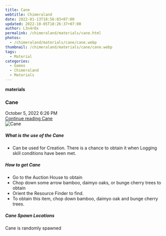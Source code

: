 ```yaml
---
title: Cane
webtitle: Chimeraland
date: 2022-01-13T18:56:03+07:00
updated: 2022-10-05T18:26:37+07:00
author: L3n4r0x
permalink: /chimeraland/materials/cane.html
photos:
  - /chimeraland/materials/cane/cane.webp
thumbnail: /chimeraland/materials/cane/cane.webp
tags:
  - Material
categories:
  - Games
  - Chimeraland
  - Materials
---
```


<section id="bootstrap-wrapper">
  <link
    rel="stylesheet"
    href="https://cdn.statically.io/gh/dimaslanjaka/Web-Manajemen/40ac3225/css/bootstrap-4.5-wrapper.css"
  />
  <div
    class="row g-0 border rounded overflow-hidden flex-md-row mb-4 shadow-sm position-relative"
  >
    <div class="col p-4 d-flex flex-column position-static">
      <strong class="d-inline-block mb-2 text-success">materials</strong>
      <h3 class="mb-0">Cane</h3>
      <div class="mb-1 text-muted">October 5, 2022 6:26 PM</div>
      <a href="#" class="stretched-link d-none">Continue reading Cane</a>
    </div>
    <div class="col-auto d-none d-lg-block">
      <img src="/chimeraland/materials/cane/cane.webp" alt="Cane" />
    </div>
  </div>
  <div class="row">
    <div class="col-lg-6 col-12 mb-2">
      <div class="card">
        <div class="card-body">
          <h5 class="card-title">What is the use of the Cane</h5>
          <div class="card-text">
            <ul>
              <li>
                Can be used for Creation. There is a chance to obtain it when
                Logging skill conditions have been met.
              </li>
            </ul>
          </div>
        </div>
      </div>
    </div>
    <div class="col-lg-6 col-12 mb-2">
      <div class="card">
        <div class="card-body">
          <h5 class="card-title">How to get Cane</h5>
          <div class="card-text">
            <ul>
              <li>Go to the Auction House to obtain</li>
              <li>
                Chop down some arrow bamboo, daimyo oaks, or bunge cherry trees
                to obtain
              </li>
              <li>Orient the Resource Finder to find.</li>
              <li>
                To obtain this item, chop down bamboo, daimyo oak and bunge
                cherry trees.
              </li>
            </ul>
          </div>
        </div>
      </div>
    </div>
    <div class="col-12 mb-2">
      <h5>Cane Spawn Locations</h5>
      <p>Cane is randomly spawned</p>
    </div>
  </div>
</section>
